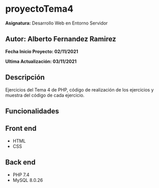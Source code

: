 # proyectoTema4
**Asignatura:** Desarrollo Web en Entorno Servidor

## Autor: Alberto Fernandez Ramirez

**Fecha Inicio Proyecto: 02/11/2021**

**Ultima Actualización: 03/11/2021**

## Descripción 
Ejercicios del Tema 4 de PHP, código de realización de los ejercicios y muestra del código de cada ejercicio.

## Funcionalidades

## Front end
- HTML
- CSS

## Back end
- PHP 7.4
- MySQL 8.0.26